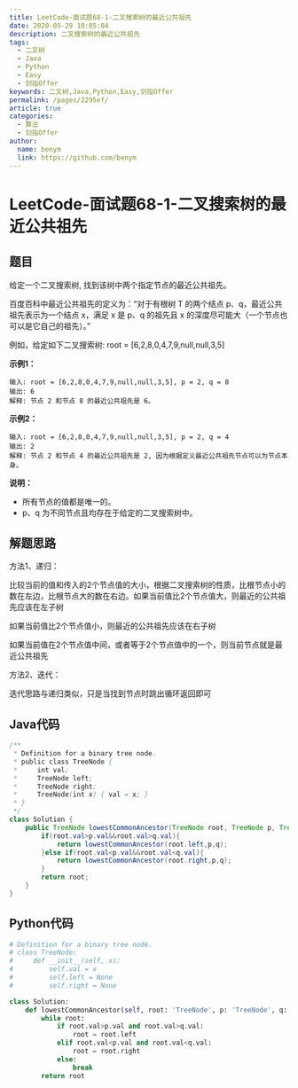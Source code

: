 ```yaml
---
title: LeetCode-面试题68-1-二叉搜索树的最近公共祖先
date: 2020-05-29 10:05:04
description: 二叉搜索树的最近公共祖先
tags: 
  - 二叉树
  - Java
  - Python
  - Easy
  - 剑指Offer
keywords: 二叉树,Java,Python,Easy,剑指Offer
permalink: /pages/2295ef/
article: true
categories: 
  - 算法
  - 剑指Offer
author: 
  name: benym
  link: https://github.com/benym
---
```


# LeetCode-面试题68-1-二叉搜索树的最近公共祖先

## 题目

给定一个二叉搜索树, 找到该树中两个指定节点的最近公共祖先。

百度百科中最近公共祖先的定义为：“对于有根树 T 的两个结点 p、q，最近公共祖先表示为一个结点 x，满足 x 是 p、q 的祖先且 x 的深度尽可能大（一个节点也可以是它自己的祖先）。”

例如，给定如下二叉搜索树:  root = [6,2,8,0,4,7,9,null,null,3,5]

**示例1：**

```
输入: root = [6,2,8,0,4,7,9,null,null,3,5], p = 2, q = 8
输出: 6 
解释: 节点 2 和节点 8 的最近公共祖先是 6。
```

**示例2：**

```
输入: root = [6,2,8,0,4,7,9,null,null,3,5], p = 2, q = 4
输出: 2
解释: 节点 2 和节点 4 的最近公共祖先是 2, 因为根据定义最近公共祖先节点可以为节点本身。
```

**说明：**

- 所有节点的值都是唯一的。
- p、q 为不同节点且均存在于给定的二叉搜索树中。

## 解题思路

方法1、递归：

比较当前的值和传入的2个节点值的大小，根据二叉搜索树的性质，比根节点小的数在左边，比根节点大的数在右边。如果当前值比2个节点值大，则最近的公共祖先应该在左子树

如果当前值比2个节点值小，则最近的公共祖先应该在右子树

如果当前值在2个节点值中间，或者等于2个节点值中的一个，则当前节点就是最近公共祖先

方法2、迭代：

迭代思路与递归类似，只是当找到节点时跳出循环返回即可

## Java代码

```java
/**
 * Definition for a binary tree node.
 * public class TreeNode {
 *     int val;
 *     TreeNode left;
 *     TreeNode right;
 *     TreeNode(int x) { val = x; }
 * }
 */
class Solution {
    public TreeNode lowestCommonAncestor(TreeNode root, TreeNode p, TreeNode q) {
        if(root.val>p.val&&root.val>q.val){
            return lowestCommonAncestor(root.left,p,q);
        }else if(root.val<p.val&&root.val<q.val){
            return lowestCommonAncestor(root.right,p,q);
        }
        return root;
    }
}
```

## Python代码

```python
# Definition for a binary tree node.
# class TreeNode:
#     def __init__(self, x):
#         self.val = x
#         self.left = None
#         self.right = None

class Solution:
    def lowestCommonAncestor(self, root: 'TreeNode', p: 'TreeNode', q: 'TreeNode') -> 'TreeNode':
        while root:
            if root.val>p.val and root.val>q.val:
                root = root.left
            elif root.val<p.val and root.val<q.val:
                root = root.right
            else:
                break
        return root
```

